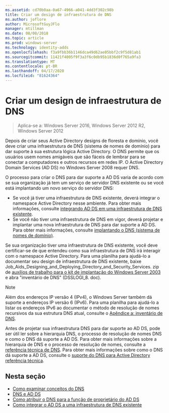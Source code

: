```yaml
---
ms.assetid: cd70b0aa-0a67-4966-a041-4dd3f302c98b
title: Criar um design de infraestrutura de DNS
ms.author: joflore
author: MicrosoftGuyJFlo
manager: mtillman
ms.date: 08/08/2018
ms.topic: article
ms.prod: windows-server
ms.technology: identity-adds
ms.openlocfilehash: f3a9fbb36b1146dca49d62ae05bbf2c9f5d81ab1
ms.sourcegitcommit: 11421f4005f9f3a3f6c0db95b1836d0f765a9fa3
ms.translationtype: MT
ms.contentlocale: pt-BR
ms.lasthandoff: 04/17/2020
ms.locfileid: "81624364"
---
```

# <a name="creating-a-dns-infrastructure-design"></a>Criar um design de infraestrutura de DNS

> Aplica-se a: Windows Server 2016, Windows Server 2012 R2, Windows Server 2012

Depois de criar seus Active Directory designs de floresta e domínio, você deve criar uma infraestrutura de DNS (sistema de nomes de domínio) para dar suporte à sua estrutura lógica Active Directory. O DNS permite que os usuários usem nomes amigáveis que são fáceis de lembrar para se conectar a computadores e outros recursos em redes IP. O Active Directory Domain Services (AD DS) no Windows Server 2008 requer DNS.

O processo para criar o DNS para dar suporte a AD DS varia de acordo com se sua organização já tem um serviço de servidor DNS existente ou se você está implantando um novo serviço do servidor DNS:

- Se você já tiver uma infraestrutura de DNS existente, deverá integrar o namespace Active Directory nesse ambiente. Para obter mais informações, consulte [integrando AD DS em uma infraestrutura de DNS existente](../../ad-ds/plan/Integrating-AD-DS-into-an-Existing-DNS-Infrastructure.md).
- Se você não tiver uma infraestrutura de DNS em vigor, deverá projetar e implantar uma nova infraestrutura de DNS para dar suporte a AD DS. Para obter mais informações, consulte [implantando o DNS (sistema de nomes de domínio)](https://docs.microsoft.com/previous-versions/windows/it-pro/windows-server-2003/cc780661(v=ws.10)).

Se sua organização tiver uma infraestrutura de DNS existente, você deve certificar-se de que entendeu como sua infraestrutura de DNS irá interagir com o namespace Active Directory. Para uma planilha para ajudá-lo a documentar seu design de infraestrutura de DNS existente, baixe Job_Aids_Designing_and_Deploying_Directory_and_Security_Services. zip de [auxílios de trabalho para o kit de implantação do Windows Server 2003](https://microsoft.com/download/details.aspx?id=9608) e abra "inventário de DNS" (DSSLOGI_8. doc).

> [!NOTE]
> Além dos endereços IP versão 4 (IPv4), o Windows Server também dá suporte a endereços IP versão 6 (IPv6). Para uma planilha para ajudá-lo a listar os endereços IPv6 ao documentar o método de resolução de nomes recursivos da sua estrutura DNS atual, consulte o [Apêndice a: inventário de DNS](../../ad-ds/plan/Appendix-A--DNS-Inventory.md).

Antes de projetar sua infraestrutura DNS para dar suporte ao AD DS, pode ser útil ler sobre a hierarquia DNS, o processo de resolução de nomes DNS e como o DNS dá suporte a AD DS. Para obter mais informações sobre a hierarquia de DNS e o processo de resolução de nomes, consulte a [referência técnica de DNS](https://docs.microsoft.com/previous-versions/windows/it-pro/windows-server-2003/cc779926(v=ws.10)). Para obter mais informações sobre como o DNS dá suporte a AD DS, consulte o [suporte do DNS para Active Directory referência técnica](https://docs.microsoft.com/previous-versions/windows/it-pro/windows-server-2003/cc781627(v=ws.10)).

## <a name="in-this-section"></a>Nesta seção

- [Como examinar conceitos do DNS](../../ad-ds/plan/Reviewing-DNS-Concepts.md)
- [DNS e AD DS](../../ad-ds/plan/DNS-and-AD-DS.md)
- [Como atribuir o DNS para a função de proprietário do AD DS](../../ad-ds/deploy/Assigning-the-DNS-for-AD-DS-Owner-Role.md)
- [Como integrar o AD DS a uma infraestrutura de DNS existente](../../ad-ds/plan/../../ad-ds/plan/Integrating-AD-DS-into-an-Existing-DNS-Infrastructure.md)
